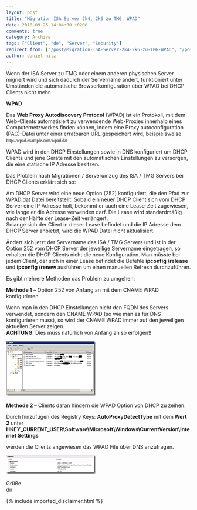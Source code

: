 ```yaml
---
layout: post
title: "Migration ISA Server 2k4, 2k6 zu TMG, WPAD"
date: 2010-09-25 14:04:00 +0200
comments: true
category: Archive
tags: ["Client", "de", "Server", "Security"]
redirect_from: ["/post/Migration-ISA-Server-2k4-2k6-zu-TMG-WPAD", "/post/migration-isa-server-2k4-2k6-zu-tmg-wpad"]
author: daniel nitz
---
```

<!-- more -->
<p>Wenn der ISA Server zu TMG oder einem anderen physischen Server migriert wird und sich dadurch der Servername &auml;ndert, funktioniert unter Umst&auml;nden die automatische Browserkonfiguration &uuml;ber WPAD bei DHCP Clients nicht mehr.</p>
<p><strong>WPAD</strong></p>
<p>Das <strong>Web Proxy Autodiscovery Protocol</strong> (WPAD) ist ein Protokoll, mit dem Web-Clients automatisiert zu verwendende Web-Proxies innerhalb eines Computernetzwerkes finden k&ouml;nnen, indem eine Proxy autoconfiguration (PAC)-Datei unter einer erratbaren URL gespeichert wird, beispielsweise <code><span style="font-family: Georgia;">http://wpad.example.com/wpad.dat</span></code></p>
<p>WPAD wird in den DHCP Einstellungen sowie in DNS konfiguriert um DHCP Clients und jene Ger&auml;te mit den automatischen Einstellungen zu versorgen, die eine statische IP Adresse besitzen.</p>
<p>Das Problem nach Migrationen / Serverumzug des ISA / TMG Servers bei DHCP Clients erkl&auml;rt sich so:</p>
<p>Am DHCP Server wird eine neue Option (252) konfiguriert, die den Pfad zur WPAD.dat Datei bereitstellt. Sobald ein neuer DHCP Client sich vom DHCP Server eine IP Adresse holt, bekommt er auch eine Lease-Zeit zugewiesen, wie lange er die Adresse verwenden darf. Die Lease wird standardm&auml;&szlig;ig nach der H&auml;lfte der Lease-Zeit verl&auml;ngert. <br />Solange sich der Client in dieser Lease befindet und die IP Adresse dem DHCP Server anbietet, wird die WPAD Datei nicht aktualisiert.</p>
<p>&Auml;ndert sich jetzt der Servername des ISA / TMG Servers und ist in der Option 252 vom DHCP Server der jeweilige Servername eingetragen, so erhalten die DHCP Clients nicht die neue Konfiguration. Man m&uuml;sste bei jedem Client, der sich in einer Lease befindet die Befehle <strong>ipconfig /release </strong>und <strong>ipconfig /renew </strong>ausf&uuml;hren um einen manuellen Refresh durchzuf&uuml;hren.</p>
<p>Es gibt mehrere Methoden das Problem zu umgehen:</p>
<p><strong>Methode 1</strong> &ndash; Option 252 von Anfang an mit dem CNAME WPAD konfigurieren</p>
<p>Wenn man in den DHCP Einstellungen nicht den FQDN des Servers verwendet, sondern den CNAME WPAD (so wie man es f&uuml;r DNS konfigurieren muss), so wird der CNAME WPAD immer auf den jeweiligen aktuellen Server zeigen. <br /><strong>ACHTUNG</strong>: Dies muss nat&uuml;rlich von Anfang an so erfolgen!!</p>
<p><a href="/assets/archive/image_272.png"><img style="background-image: none; padding-left: 0px; padding-right: 0px; display: inline; padding-top: 0px; border: 0px;" title="image" src="/assets/archive/image_thumb_270.png" alt="image" width="244" height="150" border="0" /></a></p>
<p><strong>Methode 2 </strong>&ndash; Clients daran hindern die WPAD Option von DHCP zu zeihen.</p>
<p>Durch hinzuf&uuml;gen des Registry Keys: <strong>AutoProxyDetectType</strong> mit dem<strong> Wert 2</strong> unter <br /><strong>HKEY_CURRENT_USER\Software\Microsoft\Windows\CurrentVersion\Internet Settings</strong></p>
<p>werden die Clients angewiesen das WPAD File &uuml;ber DNS anzufragen.</p>
<p><a href="/assets/archive/image_273.png"><img style="background-image: none; margin: 0px; padding-left: 0px; padding-right: 0px; display: inline; padding-top: 0px; border: 0px;" title="image" src="/assets/archive/image_thumb_271.png" alt="image" width="244" height="51" border="0" /></a></p>
<p>Gr&uuml;&szlig;e <br />dn</p>
{% include imported_disclaimer.html %}
